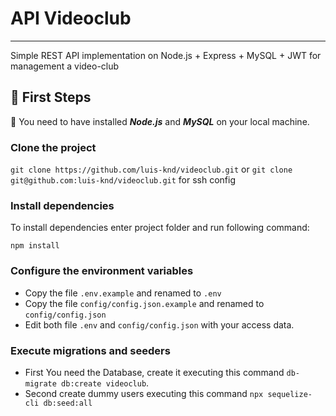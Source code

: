 # API Videoclub

---

Simple REST API implementation on Node.js + Express + MySQL + JWT for management a video-club

## 🚀️ First Steps

👀️ You need to have installed *****Node.js***** and ***MySQL*** on your local machine.

### Clone the project

`git clone https://github.com/luis-knd/videoclub.git` or `git clone git@github.com:luis-knd/videoclub.git` for ssh config

### Install dependencies

To install dependencies enter project folder and run following command:

`npm install`

### Configure the environment variables

* Copy the file `.env.example` and renamed to `.env`
* Copy the file `config/config.json.example` and renamed to `config/config.json`
* Edit both file `.env` and `config/config.json` with your access data.

### Execute migrations and seeders

* First You need the Database, create it executing this command `db-migrate db:create videoclub`.
* Second create dummy users executing this command `npx sequelize-cli db:seed:all`
